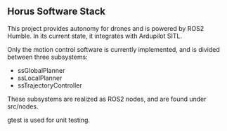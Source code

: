 ## Horus Software Stack
This project provides autonomy for drones and is powered by ROS2 Humble. In its current state, it integrates with Ardupilot SITL.

Only the motion control software is currently implemented, and is divided between three subsystems:
- ssGlobalPlanner
- ssLocalPlanner
- ssTrajectoryController

These subsystems are realized as ROS2 nodes, and are found under src/nodes.

gtest is used for unit testing.
